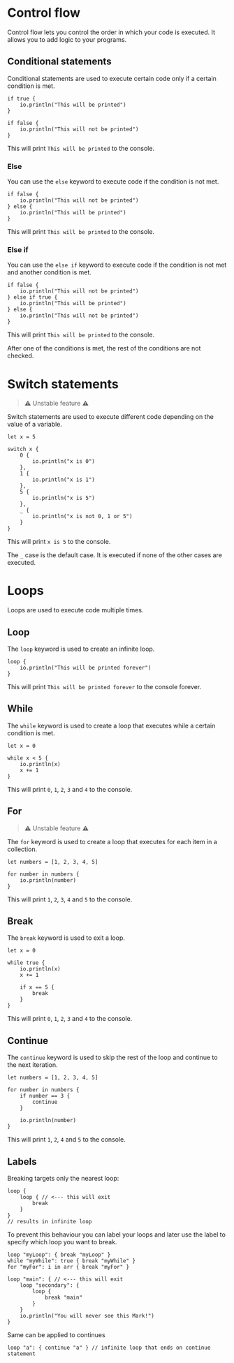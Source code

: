 # Control flow

Control flow lets you control the order in which your code is executed. It allows you to add logic to your programs.

## Conditional statements

Conditional statements are used to execute certain code only if a certain condition is met.

```ruda
if true {
    io.println("This will be printed")
}

if false {
    io.println("This will not be printed")
}
```

This will print `This will be printed` to the console.

### Else

You can use the `else` keyword to execute code if the condition is not met.

```ruda
if false {
    io.println("This will not be printed")
} else {
    io.println("This will be printed")
}
```

This will print `This will be printed` to the console.

### Else if

You can use the `else if` keyword to execute code if the condition is not met and another condition is met.

```ruda
if false {
    io.println("This will not be printed")
} else if true {
    io.println("This will be printed")
} else {
    io.println("This will not be printed")
}
```

This will print `This will be printed` to the console.

After one of the conditions is met, the rest of the conditions are not checked.

# Switch statements

> ⚠️ Unstable feature ⚠️

Switch statements are used to execute different code depending on the value of a variable.

```ruda
let x = 5

switch x {
    0 {
        io.println("x is 0")
    },
    1 {
        io.println("x is 1")
    },
    5 {
        io.println("x is 5")
    },
    _ {
        io.println("x is not 0, 1 or 5")
    }
}
```

This will print `x is 5` to the console.

The `_` case is the default case. It is executed if none of the other cases are executed.

# Loops

Loops are used to execute code multiple times.

## Loop

The `loop` keyword is used to create an infinite loop.

```ruda
loop {
    io.println("This will be printed forever")
}
```

This will print `This will be printed forever` to the console forever.

## While

The `while` keyword is used to create a loop that executes while a certain condition is met.

```ruda
let x = 0

while x < 5 {
    io.println(x)
    x += 1
}
```

This will print `0`, `1`, `2`, `3` and `4` to the console.

## For

> ⚠️ Unstable feature ⚠️

The `for` keyword is used to create a loop that executes for each item in a collection.

```ruda
let numbers = [1, 2, 3, 4, 5]

for number in numbers {
    io.println(number)
}
```

This will print `1`, `2`, `3`, `4` and `5` to the console.

## Break

The `break` keyword is used to exit a loop.

```ruda
let x = 0

while true {
    io.println(x)
    x += 1

    if x == 5 {
        break
    }
}
```

This will print `0`, `1`, `2`, `3` and `4` to the console.

## Continue

The `continue` keyword is used to skip the rest of the loop and continue to the next iteration.

```ruda
let numbers = [1, 2, 3, 4, 5]

for number in numbers {
    if number == 3 {
        continue
    }

    io.println(number)
}
```

This will print `1`, `2`, `4` and `5` to the console.

## Labels

Breaking targets only the nearest loop:

```ruda
loop {
    loop { // <--- this will exit
        break
    }
}
// results in infinite loop
```

To prevent this behaviour you can label your loops and later use the label to specify which loop you want to break.

```ruda
loop "myLoop": { break "myLoop" }
while "myWhile": true { break "myWhile" }
for "myFor": i in arr { break "myFor" }
```

```ruda
loop "main": { // <--- this will exit
    loop "secondary": {
        loop {
            break "main"
        }
    }
    io.println("You will never see this Mark!")
}
```

Same can be applied to continues

```ruda
loop "a": { continue "a" } // infinite loop that ends on continue statement
```
